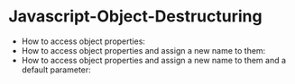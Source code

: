 # Javascript-Object-Destructuring

* How to access object properties:
* How to access object properties and assign a new name to them:
* How to access object properties and assign a new name to them and a default parameter:
